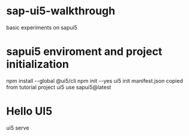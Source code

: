 # sap-ui5-walkthrough
 basic experiments on sapui5
 
# sapui5 enviroment and project initialization
npm install --global @ui5/cli
npm init --yes
ui5 init
manifest.json copied from tutorial project
ui5 use sapui5@latest

# Hello UI5
ui5 serve